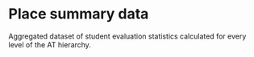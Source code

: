 # Place summary data

Aggregated dataset of student evaluation statistics calculated for every level of the AT hierarchy.

